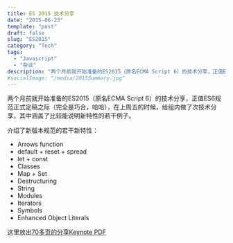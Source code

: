```yaml
---
title: ES 2015 技术分享
date: "2015-06-23"
template: "post"
draft: false
slug: "ES2015"
category: "Tech"
tags:
  - "Javascript"
  - "杂谈"
description: "两个月前就开始准备的ES2015（原名ECMA Script 6）的技术分享，正值ES6规范正式定稿之际（完全是巧合，哈哈），在上周五的时候，给组内做了次技术分享，其中涵盖了比较能说明新特性的若干例子。"
#socialImage: "/media/2015Summary.jpg"
---
```


两个月前就开始准备的ES2015（原名ECMA Script 6）的技术分享，正值ES6规范正式定稿之际（完全是巧合，哈哈），在上周五的时候，给组内做了次技术分享，其中涵盖了比较能说明新特性的若干例子。

介绍了新版本规范的若干新特性：

* Arrows function
* default + reset + spread
* let + const
* Classes
* Map + Set
* Destructuring
* String
* Modules
* Iterators
* Symbols
* Enhanced Object Literals

这里放出[70多页的分享Keynote PDF](/media/ES2015.pdf)
